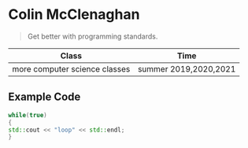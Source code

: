 # Colin McClenaghan
> Get better with programming standards.

Class | Time
----- | ----
more computer science classes | summer 2019,2020,2021

## Example Code
```cpp
while(true)
{
std::cout << "loop" << std::endl;
}
```
